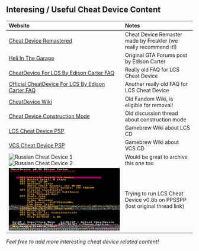 ## Interesing / Useful Cheat Device Content

| Website | Notes |
|:--------|:------|
|[Cheat Device Remastered](http://cheatdeviceremastered.com/) | Cheat Device Remaster made by Freakler (we really recommend it!)
|[Heli In The Garage](https://gtaforums.com/topic/224075-heli-in-the-garage/) | Original GTA Forums post by Edison Carter |
| [CheatDevice For LCS By Edison Carter FAQ](https://gtaforums.com/topic/224921-cheatdevice-for-lcs-faq/) | Really old FAQ for LCS Cheat Device |
| [Official CheatDevice For LCS By Edison Carter FAQ](https://gtaforums.com/topic/226501-official-cheatdevice-for-lcs-faq/) | Another really old FAQ for LCS Cheat Device |
| [CheatDevice Wiki](https://cheatdevice.fandom.com/wiki/CheatDevice_Wiki) | Old Fandom Wiki, is eligible for removal! |
| [Cheat Device Construction Mode](https://gtaforums.com/topic/235115-cheatdevice-construction-mode/) | Old discussion thread about construction mode |
| [LCS Cheat Device PSP](https://www.gamebrew.org/wiki/LCS_CheatDevice_PSP) | Gamebrew Wiki about LCS CD |
| [VCS Cheat Device PSP](https://www.gamebrew.org/wiki/VCS_CheatDevice_PSP) | Gamebrew Wiki about VCS CD |
| ![Russian Cheat Device 1](https://external-content.duckduckgo.com/iu/?u=http%3A%2F%2Fwww.pspinfo.ru%2Fuploads%2Fposts%2F2011-08%2F1312903831_pic_0000.jpg&f=1&nofb=1&ipt=d8fc11474dab1f0f5a5ff761e40b7aa1f1bf43ed7b694865d80732c789ac0e75) ![Russian Cheat Device 2](https://external-content.duckduckgo.com/iu/?u=http%3A%2F%2Fsun9-45.userapi.com%2Fimpf%2Fc625526%2Fv625526280%2F43e71%2FVUrzmOG8EXQ.jpg%3Fsize%3D480x272%26quality%3D96%26sign%3D58d4268edbab6f9673db83a71e0ae705%26type%3Dalbum&f=1&nofb=1&ipt=81bc2aa38734dd5f013f5ff89198b4f177f34da5ce10b13a98abcecfb33fdc92)| Would be great to archive this one too |
| ![LCS Cheat Device v0.8b on PPSSPP](Pictures/cheat%20device%20v0.8b%20on%20ppsspp.jpg) | Trying to run LCS Cheat Device v0.8b on PPSSPP (lost original thread link) |

_Feel free to add more interesting cheat device related content!_
